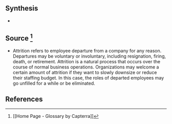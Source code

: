 ## Synthesis
- 
## Source [^1]
- Attrition refers to employee departure from a company for any reason. Departures may be voluntary or involuntary, including resignation, firing, death, or retirement. Attrition is a natural process that occurs over the course of normal business operations. Organizations may welcome a certain amount of attrition if they want to slowly downsize or reduce their staffing budget. In this case, the roles of departed employees may go unfilled for a while or be eliminated.
## References

[^1]: [[Home Page - Glossary by Capterra]]